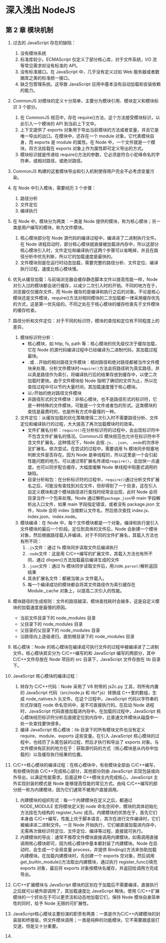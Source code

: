 # 深入浅出 NodeJS

## 第 2 章 模块机制

1. 过去的 JavaScript 存在的缺陷：

   1. 没有模块系统
   2. 标准库较少。ECMAScript 仅定义了部分核心库，对于文件系统，I/O 流等常见需求却没有标准的 API。
   3. 没有标准接口。在 JavaScript 中，几乎没有定义过如 Web 服务器或者数据库之类的标准统一接口。
   4. 缺乏包管理系统。这导致 JavaScript 应用中基本没有自动加载和安装依赖的能力。

2. CommonJS 对模块的定义十分简单，主要分为模块引用、模块定义和模块标识 3 个部分。

   1. 在 CommonJS 规范中，存在 require()方法，这个方法接受模块标识，以此引入一个模块的 API 到当前上下文中。
   2. 上下文提供了 exports 对象用于导出当前模块的方法或者变量，并且它是唯一导出的出口。在模块中，还存在一个 module 对象，它代表模块自身，而 exports 是 module 的属性。在 Node 中，一个文件就是一个模块，将方法挂载在 exports 对象上作为属性即可定义导出的方式。
   3. 模块标识就是传递给 require()方法的参数，它必须是符合小驼峰命名的字符串，或相对路径，或绝对路径。

3. CommonJS 构建的这套模块导出和引入机制使得用户完全不必考虑变量污染。

4. 在 Node 中引入模块，需要经历 3 个步骤：

   1. 路径分析
   2. 文件定位
   3. 编译执行

5. 在 Node 中，模块分为两类：一类是 Node 提供的模块，称为核心模块；另一类是用户编写的模块，称为文件模块。

   1. 核心模块部分在 Node 源代码的编译过程中，编译进了二进制执行文件。在 Node 进程启动时，部分核心模块就直接被加载进内存中，所以这部分核心模块引入时，文件定位和编译执行这两个步骤可以省略掉，并且在路径分析中优先判断，所以它的加载速度是最快的。
   2. 文件模块则是在运行时动态加载，需要完整的路径分析、文件定位、编译执行过程，速度比核心模块慢。

6. 优先从缓存加载：与前端浏览器会缓存静态脚本文件以提高性能一样，Node 对引入过的模块都会进行缓存，以减少二次引入时的开销。不同的地方在于，浏览器仅仅缓存文件，而 Node 缓存的是编译和执行之后的对象。不论是核心模块还是文件模块，require()方法对相同模块的二次加载都一律采用缓存优先的方式，这是第一优先级的。不同之处在于核心模块的缓存检查先于文件模块的缓存检查。

7. 路径分析和文件定位：对于不同的标识符，模块的查找和定位有不同程度上的差异。

   1. 模块标识符分析：
      - 核心模块，如 http, fs, path 等：核心模块的优先级仅次于缓存加载，它在 Node 的源代码编译过程中已经编译为二进制代码，其加载过程最快。
      - `.`或`..`开始的相对路径文件模块：相对路径和绝对路径都被当作文件模块来处理，分析文件模块时`require()`方法会将路径转为真实路径，并以真是路径作为索引，将编译执行后的结果存放到缓存中，以使二次加载时更快。由于文件模块给 Node 指明了确切的文件为止，所以在查找过程中可以节约大量时间，其加载速度慢于核心模块。
      - 以`/`开始的绝对路径文件模块
      - 非路径形式的文件模块：非核心模块，也不是路径形式的标识符，它是一种特殊的文件模块，可能是一个文件或者包的形式。这类模块的查找是最费时的，也是所有方式中最慢的一种。
   2. 文件定位：从缓存加载的优化策略使得二次引入时不需要路径分析、文件定位和编译执行的过程，大大提高了再次加载模块时的效率。
      - 文件扩展名分析：`require()`在分析标识符的过程中，会出现标识符中不包含文件扩展名的情况。CommonJS 模块规范也允许在标识符中不含文件扩展名，这种情况下，Node 会按`.js, .json, .node`的次序补足扩展名，依次尝试。在尝试的过程中，需要调用 fs 模块同步阻塞地判断文件是否存在。因为 Node 是单线程的，所以这里是一个会引起性能问题的地方。可以通过带扩展名传递给`require()`，会加快一点速度。也可以同步配合缓存，大幅度缓解 Node 单线程中阻塞式调用的缺陷。
      - 目录分析和包：在分析标识符的过程中，`require()`通过分析文件扩展名之后，可能没有查找到对应文件，但却得到了一个目录，这在引入自定义模块和逐个模块路径进行查找时经常会出现，此时 Node 会将目录当作一个包来处理。Node 通过解析`package.json`中 main 字段解析出入口文件，如果 main 字段指定错误，或者没有 package.json 文件，Node 会将 index 当做默认文件名，然后依次查找 index.js、index.json、index.node。
   3. 模块编译：在 Node 中，每个文件模块都是一个对象。编译和执行是引入文件模块的最后一个阶段。定位到具体的文件后，Node 会新建一个模块对象，然后根据路径载入并编译。对于不同的文件扩展名，其载入方法也有所不同：
      1. `.js`文件：通过 fs 模块同步读取文件后编译执行
      2. `.node`文件：这是用 C/C++编写的扩展文件，其载入方法也有所不同，通过 dlopen()方法加载最后编译生成的文件
      3. `.json`文件：通过 fs 模块同步读取文件后，用`JSON.parse()`解析返回结果
      4. 其余扩展名文件：都被当做.js 文件载入。
      5. 每一个编译成功的模块都会将其文件路径作为索引缓存在 Module.\_cache 对象上，以提高二次引入的性能。

8. 模块路径的生成规则：文件的路径越深，模块查找耗时会越多，这是自定义模块的加载速度是最慢的原因。

   - 当前文件目录下的 node_modules 目录
   - 父目录下的 node_modules 目录
   - 父目录的父目录下的 node_modules 目录
   - 沿路径向上逐级递归，直到根目录下的 node_modules 目录

9. 核心模块：Node 的核心模块在编译成可执行文件的过程中被编译进了二进制文件。核心模块其实分为 C/C++编写的和 JavaScript 编写的两部分，其中 C/C++文件存放在 Node 项目的 src 目录下，JavaScript 文件存放在 lib 目录下。

10. JavaScript 核心模块的编译过程：

    1. 转存为 C/C++代码：Node 采用了 V8 附带的 js2c.py 工具，将所有内置的 JavaScript 代码（src/node.js 和 lib/\*.js）转换成 C++里的数组，生成 node_natives.h 头文件。在这个过程中，JavaScript 代码以字符串的形式存储在 node 命名空间中，是不可直接执行的。在启动 Node 进程时，JavaScript 代码直接加载进内存中。在加载的过程中，JavaScript 核心模块经历标识符分析后直接定位到内存中，比普通文件模块从磁盘中一处一处查找要快很多。
    2. 编译 JavaScript 核心模块：lib 目录下的所有模块文件也没有定义 require、module、exports 这些变量。在引入 JavaScript 核心模块的过程中，也经历了头尾包装的过程，然后才执行和导出了 exports 对象。与文件模块有区别的地方在于：获取源代码的方式（核心模块是从内存中加载的）以及缓存执行结果的位置。

11. C/C++核心模块的编译过程：在核心模块中，有些模块全部由 C/C++编写，有些模块则由 C/C++完成核心部分，其他部分则由 JavaScript 实现包装或向外导出，以满足性能需求。后面这种 C++模块主内完成核心，JavaScript 主外实现封装的模式是 Node 能够提高性能的常见方式。由纯 C/C++编写的部分统一称为内建模块，因为它们通常不被用户直接调用。

    1. 内建模块的组织形式：每一个内建模块在定义之后，都通过 NODE_MODULE 宏将模块定义到 node 命名空间中，模块的具体初始化方法挂在为结构的 register_func 成员。内建模块的优势在于，首先它们本身由 C/C++编写，性能上优于脚本语言，其次在进行文件编译时，它们被编译进二进制文件。一旦 Node 开始执行，它们被直接加载进内存中，无需再次做标识符定位、文件定位、编译等过程，直接就可执行。
    2. 内建模块的导出：通常不推荐文件模块直接调用内建模块，如需调用直接调用核心模块即可，因为核心模块中基本都封装了内建模块。Node 在启动时，会生成一个全局变量 process，并提供 Binding()方法来协助加载内建模块。在加载内建模块时，先创建一个 exports 空对象，然后调用 get_builtin_module()方法取出内建模块，通过执行 register_func()填充 exports 对象，最后将 exports 对象按模块名缓存，并返回给调用方完成导出。

12. C/C++扩展模块与 JavaScript 模块的区别在于加载后不需要编译，直接执行之后就可以被外部调用了，其加载速度比 JavaScript 略快。使用 C/C++扩展模块的一个好处在于可以更灵活和动态地加载它们，保持 Node 模块自身简单性的同时，给予 Node 无限的可扩展性。

13. JavaScript核心模块主要扮演的职责有两类：一类是作为C/C++内建模块的封装层和桥接层，供文件模块调用；一类是纯粹的功能模块，它不需要跟底层打交道，但是又十分重要。

14. 
